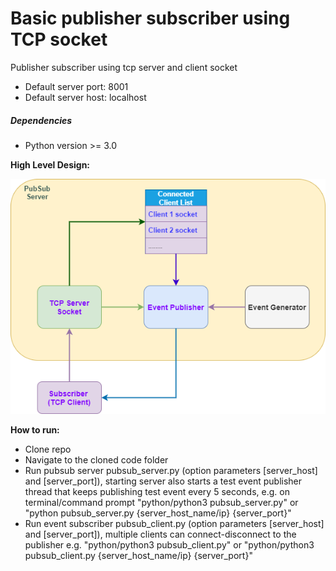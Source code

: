 # Basic publisher subscriber using TCP socket
Publisher subscriber using tcp server and client socket

- Default server port: 8001
- Default server host: localhost

##### Dependencies
- Python version >= 3.0

**High Level Design:**

![alternativetext](/pubsub_client_server.png)


**How to run:**
- Clone repo
- Navigate to the cloned code folder
- Run pubsub server pubsub_server.py (option parameters [server_host] and [server_port]), starting server also starts a test event publisher thread that keeps publishing test event every 5 seconds, e.g. on terminal/command prompt "python/python3 pubsub_server.py" or "python pubsub_server.py {server_host_name/ip} {server_port}"
- Run event subscriber pubsub_client.py (option parameters [server_host] and [server_port]), multiple clients can connect-disconnect to the publisher e.g. "python/python3 pubsub_client.py" or "python/python3 pubsub_client.py {server_host_name/ip} {server_port}"
